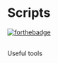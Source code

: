 # Scripts
[![forthebadge](https://forthebadge.com/images/badges/works-on-my-machine.svg)](https://forthebadge.com)

<br>
Useful tools
